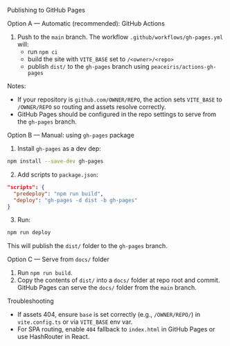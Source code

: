 Publishing to GitHub Pages

Option A — Automatic (recommended): GitHub Actions
1. Push to the `main` branch. The workflow `.github/workflows/gh-pages.yml` will:
   - run `npm ci`
   - build the site with `VITE_BASE` set to `/<owner>/<repo>`
   - publish `dist/` to the `gh-pages` branch using `peaceiris/actions-gh-pages`

Notes:
- If your repository is `github.com/OWNER/REPO`, the action sets `VITE_BASE` to `/OWNER/REPO` so routing and assets resolve correctly.
- GitHub Pages should be configured in the repo settings to serve from the `gh-pages` branch.

Option B — Manual: using `gh-pages` package
1. Install `gh-pages` as a dev dep:

```bash
npm install --save-dev gh-pages
```

2. Add scripts to `package.json`:

```json
"scripts": {
  "predeploy": "npm run build",
  "deploy": "gh-pages -d dist -b gh-pages"
}
```

3. Run:

```bash
npm run deploy
```

This will publish the `dist/` folder to the `gh-pages` branch.

Option C — Serve from `docs/` folder
1. Run `npm run build`.
2. Copy the contents of `dist/` into a `docs/` folder at repo root and commit. GitHub Pages can serve the `docs/` folder from the `main` branch.

Troubleshooting
- If assets 404, ensure `base` is set correctly (e.g., `/OWNER/REPO/`) in `vite.config.ts` or via `VITE_BASE` env var.
- For SPA routing, enable `404` fallback to `index.html` in GitHub Pages or use HashRouter in React.
